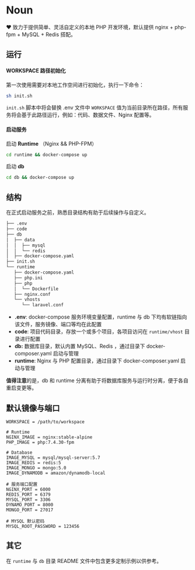 # Noun 

❤️ 致力于提供简单、灵活自定义的本地 PHP 开发环境，默认提供 nginx + php-fpm + MySQL + Redis 搭配。

## 运行

#### WORKSPACE 路径初始化

第一次使用需要对本地工作空间进行初始化，执行一下命令：

```Bash
sh init.sh
```

`init.sh` 脚本中将会替换 .env 文件中 `WORKSPACE` 值为当前目录所在路径，所有服务将会基于此路径运行，例如：代码、数据文件、Nginx 配置等。

#### 启动服务

启动 **Runtime** （Nginx && PHP-FPM）

```bash
cd runtime && docker-compose up
```

启动 **db** 

```bash
cd db && docker-compose up
```


## 结构

在正式启动服务之前，熟悉目录结构有助于后续操作与自定义。

```Bash
├── .env
├── code
├── db
│  ├── data
│  │  ├── mysql
│  │  └── redis
│  ├── docker-compose.yaml
├── init.sh
└── runtime
   ├── docker-compose.yaml
   ├── php.ini
   ├── php
   │  └── Dockerfile
   ├── nginx.conf
   └── vhosts
      └── laravel.conf
```
- **.env**: docker-compose 服务环境变量配置，runtime 与 db 下均有软链指向该文件，服务镜像、端口等均在此配置
- **code**: 项目代码目录，存放一个或多个项目，各项目访问在 `runtime/vhost` 目录进行配置
- **db:** 数据库目录，默认内置 MySQL、Redis ，通过目录下 docker-composer.yaml 启动与管理
- **runtime**: Nginx 与 PHP 配置目录，通过目录下 docker-composer.yaml 启动与管理

**值得注意**的是，db 和 runtime 分离有助于将数据库服务与运行时分离，便于各自重启变更等。

## 默认镜像与端口
```properties
WORKSPACE = /path/to/workspace

# Runtime
NGINX_IMAGE = nginx:stable-alpine
PHP_IMAGE = php:7.4.30-fpm

# Database
IMAGE_MYSQL = mysql/mysql-server:5.7
IMAGE_REDIS = redis:5
IMAGE_MONGO = mongo:5.0
IMAGE_DYNAMODB = amazon/dynamodb-local

# 服务端口配置
NGINX_PORT = 6000
REDIS_PORT = 6379
MYSQL_PORT = 3306
DYNAMO_PORT = 8000
MONGO_PORT = 27017

# MYSQL 默认密码
MYSQL_ROOT_PASSWORD = 123456

```

## 其它

在 `runtime` 与 `db` 目录 README 文件中包含更多定制示例以供参考。
